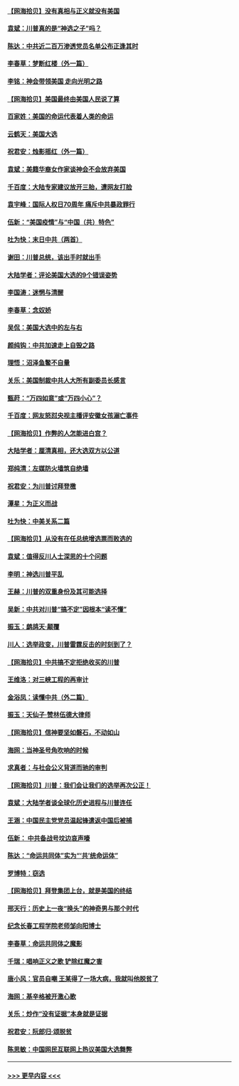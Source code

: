 #### [【网海拾贝】没有真相与正义就没有美国](../pages/nsc993/n12621885.md?t=12160851) 
#### [袁斌：川普真的是“神选之子”吗？](../pages/nsc993/n12621749.md?t=12160851) 
#### [陈达：中共近二百万渗透党员名单公布正逢其时](../pages/nsc993/n12620870.md?t=12160851) 
#### [李春草：梦断红楼（外一篇）](../pages/nsc993/n12619122.md?t=12160851) 
#### [李铭：神会带领美国 走向光明之路](../pages/nsc993/n12618584.md?t=12160851) 
#### [【网海拾贝】美国最终由美国人民说了算](../pages/nsc993/n12617255.md?t=12160851) 
#### [百家姓：美国的命运代表着人类的命运](../pages/nsc993/n12615838.md?t=12160851) 
#### [云鹤天：美国大选](../pages/nsc993/n12615994.md?t=12160851) 
#### [祝君安：烛影摇红（外一篇）](../pages/nsc993/n12615975.md?t=12160851) 
#### [袁斌：美籍华裔女作家谈神会不会放弃美国](../pages/nsc993/n12615263.md?t=12160851) 
#### [千百度：大陆专家建议放开三胎，遭网友打脸](../pages/nsc993/n12614456.md?t=12160851) 
#### [袁宇峰：国际人权日70周年 痛斥中共暴政罪行](../pages/nsc993/n12611965.md?t=12160851) 
#### [伍新：“美国疫情”与“中国（共）特色”](../pages/nsc993/n12611463.md?t=12160851) 
#### [吐为快：末日中共（两首）](../pages/nsc993/n12611461.md?t=12160851) 
#### [谢田：川普总统，该出手时就出手](../pages/nsc993/n12610905.md?t=12160851) 
#### [大陆学者：评论美国大选的9个错误姿势](../pages/nsc993/n12609586.md?t=12160851) 
#### [李国涛：迷惘与清醒](../pages/nsc993/n12607532.md?t=12160851) 
#### [李春草：念奴娇](../pages/nsc993/n12607083.md?t=12160851) 
#### [吴侃：美国大选中的左与右](../pages/nsc993/n12607054.md?t=12160851) 
#### [颜纯钩：中共加速走上自毁之路](../pages/nsc993/n12606473.md?t=12160851) 
#### [理悟：沼泽鱼鳖不自量](../pages/nsc993/n12606454.md?t=12160851) 
#### [关乐：美国制裁中共人大所有副委员长感言](../pages/nsc993/n12606442.md?t=12160851) 
#### [甄莳：“万四如意”或“万四小心”？](../pages/nsc993/n12606091.md?t=12160851) 
#### [千百度：网友怒怼央视主播评安徽女孩溺亡事件](../pages/nsc993/n12605370.md?t=12160851) 
#### [【网海拾贝】作弊的人怎能进白宫？](../pages/nsc993/n12603546.md?t=12160851) 
#### [大陆学者：厘清真相，还大选双方以公道](../pages/nsc993/n12603475.md?t=12160851) 
#### [郑纯清：左媒防火墙筑自绝墙](../pages/nsc993/n12602226.md?t=12160851) 
#### [祝君安：为川普讨拜登檄](../pages/nsc993/n12602199.md?t=12160851) 
#### [潭星：为正义而战](../pages/nsc993/n12600926.md?t=12160851) 
#### [吐为快：中美关系二篇](../pages/nsc993/n12600908.md?t=12160851) 
#### [【网海拾贝】从没有在任总统增选票而败选的](../pages/nsc993/n12600435.md?t=12160851) 
#### [袁斌：值得反川人士深思的十个问题](../pages/nsc993/n12600332.md?t=12160851) 
#### [李明：神选川普平乱](../pages/nsc993/n12599751.md?t=12160851) 
#### [王赫：川普的双重身份及其可能选择](../pages/nsc993/n12599723.md?t=12160851) 
#### [吴新：中共对川普“搞不定”因根本“读不懂”](../pages/nsc993/n12599502.md?t=12160851) 
#### [振玉：鹧鸪天‧颠覆](../pages/nsc993/n12599494.md?t=12160851) 
#### [川人：选举政变，川普雷霆反击的时刻到了？](../pages/nsc993/n12599291.md?t=12160851) 
#### [【网海拾贝】中共搞不定拒绝收买的川普](../pages/nsc993/n12598955.md?t=12160851) 
#### [王维洛：对三峡工程的再审计](../pages/nsc993/n12598436.md?t=12160851) 
#### [金浴凤：读懂中共（外二篇）](../pages/nsc993/n12597943.md?t=12160851) 
#### [振玉：天仙子‧赞林伍德大律师](../pages/nsc993/n12597929.md?t=12160851) 
#### [【网海拾贝】信神要坚如磐石，不动如山](../pages/nsc993/n12597901.md?t=12160851) 
#### [海网：当神圣号角吹响的时候](../pages/nsc993/n12595891.md?t=12160851) 
#### [求真者：与社会公义背道而驰的审判](../pages/nsc993/n12595868.md?t=12160851) 
#### [【网海拾贝】川普：我们会让我们的选举再次公正！](../pages/nsc993/n12594930.md?t=12160851) 
#### [袁斌：大陆学者谈全球化历史进程与川普连任](../pages/nsc993/n12594690.md?t=12160851) 
#### [王涵：中国民主党党员温起锋遣返中国后被捕](../pages/nsc993/n12594540.md?t=12160851) 
#### [伍新： 中共备战号坟边哀声嚎](../pages/nsc993/n12593086.md?t=12160851) 
#### [陈达：“命运共同体”实为“‘共’统命运体”](../pages/nsc993/n12590865.md?t=12160851) 
#### [罗博特：窃选](../pages/nsc993/n12590619.md?t=12160851) 
#### [【网海拾贝】拜登集团上台，就是美国的终结](../pages/nsc993/n12589725.md?t=12160851) 
#### [邢天行：历史上一夜“换头”的神奇男与那个时代](../pages/nsc993/n12589424.md?t=12160851) 
#### [纪念长春工程学院老师邹向阳博士](../pages/nsc993/n12585390.md?t=12160851) 
#### [李春草：命运共同体之魔影](../pages/nsc993/n12585026.md?t=12160851) 
#### [千瑞：唱响正义之歌 铲除红魔之害](../pages/nsc993/n12585002.md?t=12160851) 
#### [唐小风：官员自嘲 王某得了一场大病，我就叫他脱贫了](../pages/nsc993/n12584981.md?t=12160851) 
#### [海网：基辛格被开激心歌](../pages/nsc993/n12584946.md?t=12160851) 
#### [关乐：炒作“没有证据”本身就是证据](../pages/nsc993/n12583146.md?t=12160851) 
#### [祝君安：阮郎归‧颂脱贫](../pages/nsc993/n12583119.md?t=12160851) 
#### [陈思敏：中国网民互联网上热议美国大选舞弊](../pages/nsc993/n12582845.md?t=12160851) 

----
#### [ >>> 更早内容 <<< ](../indexes/nsc993-earlier.md)

